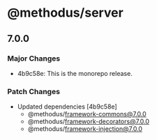 # @methodus/server

## 7.0.0
### Major Changes

- 4b9c58e: This is the monorepo release.

### Patch Changes

- Updated dependencies [4b9c58e]
  - @methodus/framework-commons@7.0.0
  - @methodus/framework-decorators@7.0.0
  - @methodus/framework-injection@7.0.0
